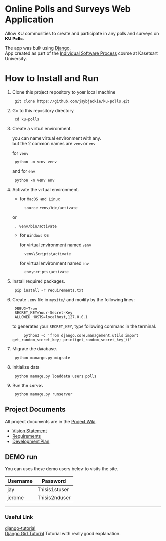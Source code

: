 # Online Polls and Surveys Web Application 

Allow KU communities to create and participate in any polls and surveys on **KU Polls**. <br>

The app was built using [Django](https://www.djangoproject.com/). <br>
App created as part of the [Individual Software Process](
https://cpske.github.io/ISP) course at Kasetsart University.

# How to Install and Run

1. Clone this project repository to your local machine

        git clone https://github.com/jaybjackie/ku-polls.git

2. Go to  this repository directory

        cd ku-polls

3. Create a virtual environment. <br>

    you can name virtual environment with any. <br>
    but the 2 common names are `venv` or `env`

    for `venv`

        python -m venv venv

    and for `env`
    
        python -m venv env

4. Activate the virtual environment.<br>

    - for `MacOS and Linux`<br>

            source venv/bin/activate

    or<br>
        
        . venv/bin/activate


    - for `Windows OS`<br>

        for virtual environment named `venv`

            venv\Scripts\activate
        
        for virtual environment named `env`

            env\Scripts\activate
5. Install required packages.

        pip install -r requirements.txt

6. Create `.env` file in `mysite/` and modify by the following lines:

        DEBUG=True
        SECRET_KEY=Your-Secret-Key
        ALLOWED_HOSTS=localhost,127.0.0.1
    
    to generates your `SECRET_KEY`, type following command in the terminal.

            python3 -c 'from django.core.management.utils import get_random_secret_key; print(get_random_secret_key())'

7. Migrate the database.

        python manange.py migrate

8. Initialize data

        python manage.py loaddata users polls

9. Run the server.

        python manage.py runserver

## Project Documents

All project documents are in the [Project Wiki](../../wiki/Home).

- [Vision Statement](../../wiki/Vision%20Statement)<br>
- [Requirements](../../wiki/Requirements)<br>
- [Development Plan](../../wiki/Development%20Plan)<br>

## DEMO run
You can uses these demo users below to visits the site.

| Username  | Password  |
|-----------|-----------|
|   jay   | Thisis1stuser |
|   jerome   | Thisis2nduser |


***
### Useful Link
[django-tutorial](https://docs.djangoproject.com/en/4.1/intro/tutorial01/) <br>
[Django Girl Tutorial](https://tutorial.djangogirls.org/en/) Tutorial with really good explanation.
